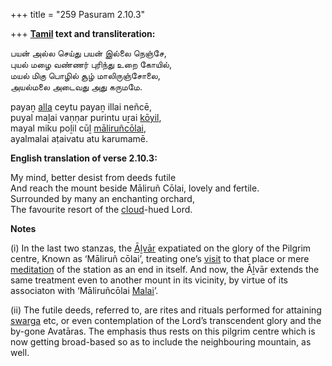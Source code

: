 +++
title = "259 Pasuram 2.10.3"

+++
**[Tamil](/definition/tamil#history "show Tamil definitions") text and transliteration:**

பயன் அல்ல செய்து பயன் இல்லை நெஞ்சே,  
புயல் மழை வண்ணர் புரிந்து உறை கோயில்,  
மயல் மிகு பொழில் சூழ் மாலிருஞ்சோலை,  
அயல்மலை அடைவது அது கருமமே.

payaṉ [alla](/definition/alla#history "show alla definitions") ceytu payaṉ illai neñcē,  
puyal maḻai vaṇṇar purintu uṟai [kōyil](/definition/koyil#history "show kōyil definitions"),  
mayal miku poḻil cūḻ [māliruñcōlai](/definition/maliruncolai#vaishnavism "show māliruñcōlai definitions"),  
ayalmalai aṭaivatu atu karumamē.

**English translation of verse 2.10.3:**

My mind, better desist from deeds futile  
And reach the mount beside Māliruñ Cōlai, lovely and fertile.  
Surrounded by many an enchanting orchard,  
The favourite resort of the [cloud](/definition/cloud#history "show cloud definitions")-hued Lord.

**Notes**

\(i\) In the last two stanzas, the [Āḻvār](/definition/aḻvar#vaishnavism "show Āḻvār definitions") expatiated on the glory of the Pilgrim centre, Known as ‘Māliruñ cōlai’, treating one’s [visit](/definition/visit#history "show visit definitions") to that place or mere [meditation](/definition/meditation#history "show meditation definitions") of the station as an end in itself. And now, the Āḻvār extends the same treatment even to another mount in its vicinity, by virtue of its associaton with ‘Māliruñcōlai [Malai](/definition/malai#history "show Malai definitions")’.

\(ii\) The futile deeds, referred to, are rites and rituals performed for attaining [swarga](/definition/svarga#vaishnavism "show swarga definitions") etc, or even contemplation of the Lord’s transcendent glory and the by-gone Avatāras. The emphasis thus rests on this pilgrim centre which is now getting broad-based so as to include the neighbouring mountain, as well.


